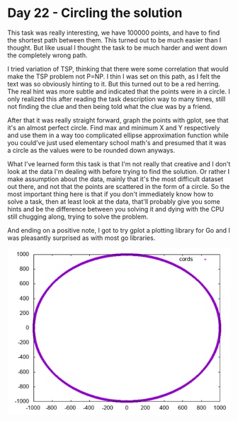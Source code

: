 # Day 22 - Circling the solution

This task was really interesting, we have 100000 points, and have to find the shortest path between them. This turned out to be much easier than I thought. But like usual I thought the task to be much harder and went down the completely wrong path.

I tried variation of TSP, thinking that there were some correlation that would make the TSP problem not P=NP. I thin I was set on this path, as I felt the text was so obviously hinting to it. But this turned out to be a red herring. The real hint was more subtle and indicated that the points were in a circle. I only realized this after reading the task description way to many times, still not finding the clue and then being told what the clue was by a friend.

After that it was really straight forward, graph the points with gplot, see that it's an almost perfect circle. Find max and minimum X and Y respectively and use them in a way too complicated ellipse approximation function while you could've just used elementary school math's and presumed that it was a circle as the values were to be rounded down anyways.

What I've learned form this task is that I'm not really that creative and I don't look at the data I'm dealing with before trying to find the solution. Or rather I make assumption about the data, mainly that it's the most difficult dataset out there, and not that the points are scattered in the form of a circle. So the most important thing here is that if you don't immediately know how to solve a task, then at least look at the data, that'll probably give you some hints and be the difference between you solving it and dying with the CPU still chugging along, trying to solve the problem.

And ending on a positive note, I got to try gplot a plotting library for Go and I was pleasantly surprised as with most go libraries.

![Coordinate plot](../static/circle.png "Circle")
